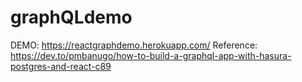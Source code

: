 # graphQLdemo

DEMO: https://reactgraphdemo.herokuapp.com/
Reference: https://dev.to/pmbanugo/how-to-build-a-graphql-app-with-hasura-postgres-and-react-c89

